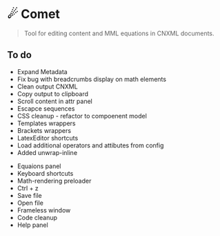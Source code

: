 ☄ Comet
=========================
> Tool for editing content and MML equations in CNXML documents.


## To do
+ Expand Metadata
+ Fix bug with breadcrumbs display on math elements
+ Clean output CNXML
+ Copy output to clipboard
+ Scroll content in attr panel
+ Escapce sequences
+ CSS cleanup - refactor to compoenent model
+ Templates wrappers
+ Brackets wrappers
+ LatexEditor shortcuts
+ Load additional operators and attibutes from config
+ Added unwrap-inline
- Equaions panel
- Keyboard shortcuts
- Math-rendering preloader
- Ctrl + z
- Save file
- Open file
- Frameless window
- Code cleanup
- Help panel
